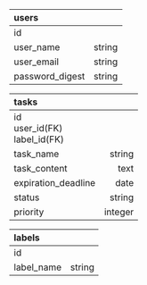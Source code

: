 |users||
|:-|-:|
|id|
|user_name|string|
|user_email|string|
|password_digest|string|

|tasks||
|:-|-:|
|id<br>user_id(FK)<br>label_id(FK)|
|task_name|string|
|task_content|text|
|expiration_deadline|date|
|status|string|
|priority|integer|

|labels||
|:-|-:|
|id|
|label_name|string|
